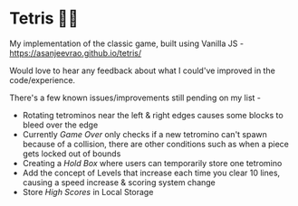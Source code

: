 # Tetris 🤖🤖
My implementation of the classic game, built using Vanilla JS - https://asanjeevrao.github.io/tetris/

Would love to hear any feedback about what I could've improved in the code/experience. 

There's a few known issues/improvements still pending on my list - 
* Rotating tetrominos near the left & right edges causes some blocks to bleed over the edge 
* Currently *Game Over* only checks if a new tetromino can't spawn because of a collision, there are other conditions such as when a piece gets locked out of bounds 
* Creating a *Hold Box* where users can temporarily store one tetromino
* Add the concept of Levels that increase each time you clear 10 lines, causing a speed increase & scoring system change
* Store *High Scores* in Local Storage 

